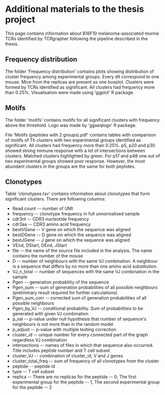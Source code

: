 # Additional materials to the thesis project

This page contains information about B16F10 melanoma-associated murine TCRs identified by TCRgrapher following the pipeline described in the thesis.

## Frequency distribution

The folder 'Frequency distribution' contains plots showing distribution of cluster frequency among experimental groups. Every dit correspond to one mouse. Mice from the replicas are present as one boxplot. Clusters were formed by TCRs identified as significant. All clusters had frequency more than 0.25%. Visualisation were made using 'ggplot' R package.

## Motifs
 
The folder 'motifs' contains motifs for all significant clusters with frequency above the threshold. Logo was made by 'ggseqlogo' R package.

File 'Motifs (peptides with 2 groups).pdf' contains tables with comparison of motifs of Th clusters with two experimental groups identified as significant. All clusters had frequency more than 0.25%. p5, p20 and p30 showed strong immune response with a lot of intersections between clusters. Matched clusters highlighted by green. For p17 and p48 one out of two experimental groups showed poor response. However, the most abundant clusters in the groups are the same for both peptides.

## Clonotypes

Table 'clonotypes.tsv' contains information about clonotypes that form significant clusters. There are following columns:

* Read.count -- number of UMI
* frequency -- clonotype frequency in full unnormalised sample
* cdr3nt -- CDR3 nucleotide frequency
* cdr3aa -- CDR3 amino acid frequency
* bestVGene -- V gene on which the sequence was aligned
* bestDGene -- D gene on which the sequence was aligned
* bestJGene -- J gene on which the sequence was aligned
* VEnd, DStart, DEnd, JStart
* file -- the name of the source file included in the analysis. The name contains the number of the mouse
* D -- number of neighbours with the same VJ combination. A neighbour is a sequence that differs by no more than one amino acid substitution. 
* VJ_n_total -- number of sequences with the same VJ combination in the sample 
* Pgen -- generation probability of the sequence
* Pgen_sum -- sum of generation probabilities of all possible neighbours (preliminary result required for further calculations)
* Pgen_sum_corr -- corrected sum of generation probabilities of all possible neighbours 
* Pgen_by_VJ -- сonditional probability. Sum of probabilities to be generated with given VJ combination
* p_val -- p-value under null hypothesis that number of sequence's neighbours is not more than in the random model
* p_adjust -- p-value with multiple testing correction
* cluster_id -- unique number for every connected part of the graph regardless VJ combination 
* intersections -- names of files in which that sequence also occurred. Title includes peptide number and T cell subset. 
* cluster_VJ -- combination of cluster_id, V and J genes
* cluster_total_freq -- sum of frequency of all clonotypes from the cluster
* peptide -- peptide id
* type -- T cell subset
* replica -- There are no replicas for the peptide -- 0; The first experimental group for the peptide -- 1, The second experimental group for the peptide -- 2
